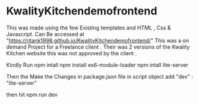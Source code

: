 # KwalityKitchendemofrontend
This was made using the few Existing templates and HTML , Css & Javascript.
Can Be accessed at "https://ritank1998.github.io/KwalityKitchendemofrontend/"
This was a on demand Project for a Freelance client .
Their was 2 versions of the Kwality Kitchen website this was not approved by the client .




Kindly Run npm intall
npm install es6-module-loader
npm intall lite-server


Then the Make the Changes in package.json file 
in script object add "dev" : "lite-server"


then hit npm run dev 
